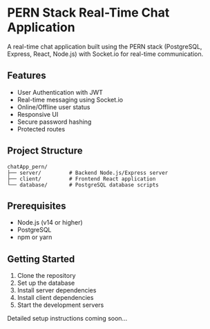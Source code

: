 # PERN Stack Real-Time Chat Application

A real-time chat application built using the PERN stack (PostgreSQL, Express, React, Node.js) with Socket.io for real-time communication.

## Features

- User Authentication with JWT
- Real-time messaging using Socket.io
- Online/Offline user status
- Responsive UI
- Secure password hashing
- Protected routes

## Project Structure

```
chatApp_pern/
├── server/         # Backend Node.js/Express server
├── client/         # Frontend React application
└── database/       # PostgreSQL database scripts
```

## Prerequisites

- Node.js (v14 or higher)
- PostgreSQL
- npm or yarn

## Getting Started

1. Clone the repository
2. Set up the database
3. Install server dependencies
4. Install client dependencies
5. Start the development servers

Detailed setup instructions coming soon...
